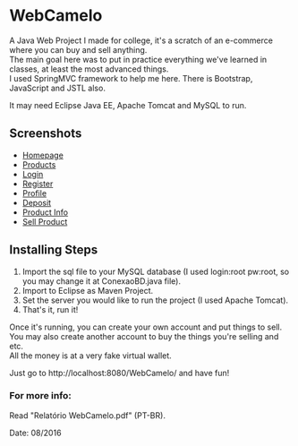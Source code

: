 # WebCamelo
A Java Web Project I made for college, it's a scratch of an e-commerce where you can buy and sell anything. <br>
The main goal here was to put in practice everything we've learned in classes, at least the most advanced things. <br>
I used SpringMVC framework to help me here. There is Bootstrap, JavaScript and JSTL also.

It may need Eclipse Java EE, Apache Tomcat and MySQL to run.

## Screenshots
 * [Homepage](http://fabriciorby.me/img/projects/webcamelo/1.png)
 * [Products](http://fabriciorby.me/img/projects/webcamelo/2.png)
 * [Login](http://fabriciorby.me/img/projects/webcamelo/3.png)
 * [Register](http://fabriciorby.me/img/projects/webcamelo/4.png)
 * [Profile](http://fabriciorby.me/img/projects/webcamelo/5.png)
 * [Deposit](http://fabriciorby.me/img/projects/webcamelo/6.png)
 * [Product Info](http://fabriciorby.me/img/projects/webcamelo/7.png)
 * [Sell Product](http://fabriciorby.me/img/projects/webcamelo/8.png)

## Installing Steps

 1.  Import the sql file to your MySQL database (I used login:root pw:root, so you may change it at ConexaoBD.java file).
 2.  Import to Eclipse as Maven Project.
 3.  Set the server you would like to run the project (I used Apache Tomcat).
 4.  That's it, run it!
 
Once it's running, you can create your own account and put things to sell.<br>You may also create another account to buy the things you're selling and etc.<br>All the money is at a very fake virtual wallet.

Just go to http://localhost:8080/WebCamelo/ and have fun!

### For more info:
 Read "Relatório WebCamelo.pdf" (PT-BR).


Date: 08/2016
